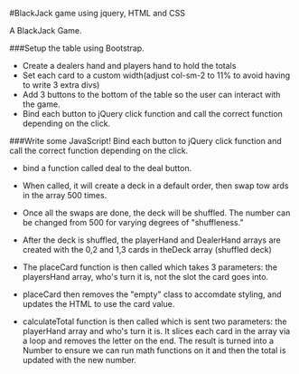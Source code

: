 #BlackJack game using jquery, HTML and CSS

A BlackJack Game.


###Setup the table using Bootstrap.

- Create a dealers hand and players hand to hold the totals
- Set each card to a custom width(adjust col-sm-2 to 11% to avoid having to write 3 extra divs)
- Add 3 buttons to the bottom of the table so the user can interact with the game.
- Bind each button to jQuery click function and call the correct function depending on the click.


###Write some JavaScript!
Bind each button to jQuery click function and call the correct function depending on the click.
- bind a function called deal to the deal button.

- When called, it will create a deck in a default order, then swap tow ards in the array 500 times.

- Once all the swaps are done, the deck will be shuffled. The number can be changed from 500 for varying 
degrees of "shuffleness."

- After the deck is shuffled, the playerHand and DealerHand arrays are created with the 0,2 and 1,3 cards in theDeck array (shuffled deck)

- The placeCard function is then called which takes 3 parameters: the playersHand array, who's turn it is, not the slot the card goes into.

- placeCard then removes the "empty" class to accomdate styling, and updates the HTML to use the card value.

- calculateTotal function is then called which is sent two parameters: the playerHand array and who's turn it is.
It slices each card in the array via a loop and removes the letter on the end. The result is turned into a Number to ensure we can run math functions on it and then the total is updated with the new number.